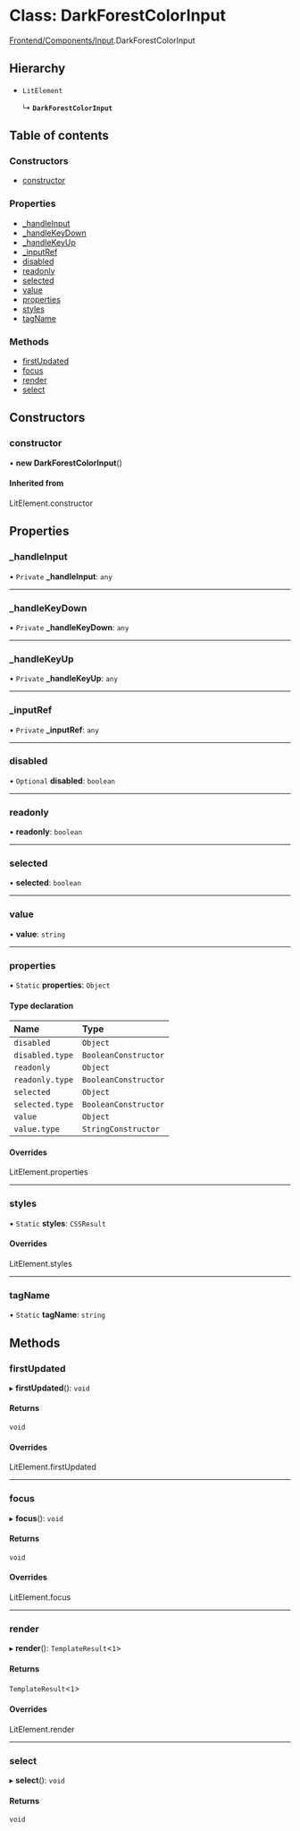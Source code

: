 # Class: DarkForestColorInput

[Frontend/Components/Input](../modules/Frontend_Components_Input.md).DarkForestColorInput

## Hierarchy

- `LitElement`

  ↳ **`DarkForestColorInput`**

## Table of contents

### Constructors

- [constructor](Frontend_Components_Input.DarkForestColorInput.md#constructor)

### Properties

- [\_handleInput](Frontend_Components_Input.DarkForestColorInput.md#_handleinput)
- [\_handleKeyDown](Frontend_Components_Input.DarkForestColorInput.md#_handlekeydown)
- [\_handleKeyUp](Frontend_Components_Input.DarkForestColorInput.md#_handlekeyup)
- [\_inputRef](Frontend_Components_Input.DarkForestColorInput.md#_inputref)
- [disabled](Frontend_Components_Input.DarkForestColorInput.md#disabled)
- [readonly](Frontend_Components_Input.DarkForestColorInput.md#readonly)
- [selected](Frontend_Components_Input.DarkForestColorInput.md#selected)
- [value](Frontend_Components_Input.DarkForestColorInput.md#value)
- [properties](Frontend_Components_Input.DarkForestColorInput.md#properties)
- [styles](Frontend_Components_Input.DarkForestColorInput.md#styles)
- [tagName](Frontend_Components_Input.DarkForestColorInput.md#tagname)

### Methods

- [firstUpdated](Frontend_Components_Input.DarkForestColorInput.md#firstupdated)
- [focus](Frontend_Components_Input.DarkForestColorInput.md#focus)
- [render](Frontend_Components_Input.DarkForestColorInput.md#render)
- [select](Frontend_Components_Input.DarkForestColorInput.md#select)

## Constructors

### constructor

• **new DarkForestColorInput**()

#### Inherited from

LitElement.constructor

## Properties

### \_handleInput

• `Private` **\_handleInput**: `any`

---

### \_handleKeyDown

• `Private` **\_handleKeyDown**: `any`

---

### \_handleKeyUp

• `Private` **\_handleKeyUp**: `any`

---

### \_inputRef

• `Private` **\_inputRef**: `any`

---

### disabled

• `Optional` **disabled**: `boolean`

---

### readonly

• **readonly**: `boolean`

---

### selected

• **selected**: `boolean`

---

### value

• **value**: `string`

---

### properties

▪ `Static` **properties**: `Object`

#### Type declaration

| Name            | Type                 |
| :-------------- | :------------------- |
| `disabled`      | `Object`             |
| `disabled.type` | `BooleanConstructor` |
| `readonly`      | `Object`             |
| `readonly.type` | `BooleanConstructor` |
| `selected`      | `Object`             |
| `selected.type` | `BooleanConstructor` |
| `value`         | `Object`             |
| `value.type`    | `StringConstructor`  |

#### Overrides

LitElement.properties

---

### styles

▪ `Static` **styles**: `CSSResult`

#### Overrides

LitElement.styles

---

### tagName

▪ `Static` **tagName**: `string`

## Methods

### firstUpdated

▸ **firstUpdated**(): `void`

#### Returns

`void`

#### Overrides

LitElement.firstUpdated

---

### focus

▸ **focus**(): `void`

#### Returns

`void`

#### Overrides

LitElement.focus

---

### render

▸ **render**(): `TemplateResult`<`1`\>

#### Returns

`TemplateResult`<`1`\>

#### Overrides

LitElement.render

---

### select

▸ **select**(): `void`

#### Returns

`void`
